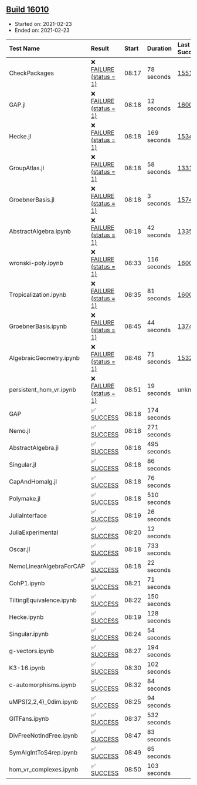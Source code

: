 ## [Build 16010](https://oscarci.mathematik.uni-kl.de/job/oscar/16010/)

* Started on: 2021-02-23
* Ended on: 2021-02-23

| Test Name    | Result | Start | Duration | Last Success | First Failure |
|:-------------|:-------|:------|:---------|:-------------|:--------------|
| CheckPackages | ❌ [FAILURE (status = 1)](https://oscarci.mathematik.uni-kl.de/job/oscar/16010/artifact/logs/build-16010/CheckPackages.log) | 08:17 | 78 seconds | [15514](https://oscarci.mathematik.uni-kl.de/job/oscar/15514/) | [15515](https://oscarci.mathematik.uni-kl.de/job/oscar/15515/) |
| GAP.jl | ❌ [FAILURE (status = 1)](https://oscarci.mathematik.uni-kl.de/job/oscar/16010/artifact/logs/build-16010/GAP.jl.log) | 08:18 | 12 seconds | [16009](https://oscarci.mathematik.uni-kl.de/job/oscar/16009/) | [16010](https://oscarci.mathematik.uni-kl.de/job/oscar/16010/) |
| Hecke.jl | ❌ [FAILURE (status = 1)](https://oscarci.mathematik.uni-kl.de/job/oscar/16010/artifact/logs/build-16010/Hecke.jl.log) | 08:18 | 169 seconds | [15344](https://oscarci.mathematik.uni-kl.de/job/oscar/15344/) | [15348](https://oscarci.mathematik.uni-kl.de/job/oscar/15348/) |
| GroupAtlas.jl | ❌ [FAILURE (status = 1)](https://oscarci.mathematik.uni-kl.de/job/oscar/16010/artifact/logs/build-16010/GroupAtlas.jl.log) | 08:18 | 58 seconds | [13311](https://oscarci.mathematik.uni-kl.de/job/oscar/13311/) | [13312](https://oscarci.mathematik.uni-kl.de/job/oscar/13312/) |
| GroebnerBasis.jl | ❌ [FAILURE (status = 1)](https://oscarci.mathematik.uni-kl.de/job/oscar/16010/artifact/logs/build-16010/GroebnerBasis.jl.log) | 08:18 | 3 seconds | [15745](https://oscarci.mathematik.uni-kl.de/job/oscar/15745/) | [15746](https://oscarci.mathematik.uni-kl.de/job/oscar/15746/) |
| AbstractAlgebra.ipynb | ❌ [FAILURE (status = 1)](https://oscarci.mathematik.uni-kl.de/job/oscar/16010/artifact/logs/build-16010/AbstractAlgebra.ipynb.log) | 08:18 | 42 seconds | [13355](https://oscarci.mathematik.uni-kl.de/job/oscar/13355/) | [13356](https://oscarci.mathematik.uni-kl.de/job/oscar/13356/) |
| wronski-poly.ipynb | ❌ [FAILURE (status = 1)](https://oscarci.mathematik.uni-kl.de/job/oscar/16010/artifact/logs/build-16010/wronski-poly.ipynb.log) | 08:33 | 116 seconds | [16008](https://oscarci.mathematik.uni-kl.de/job/oscar/16008/) | [16009](https://oscarci.mathematik.uni-kl.de/job/oscar/16009/) |
| Tropicalization.ipynb | ❌ [FAILURE (status = 1)](https://oscarci.mathematik.uni-kl.de/job/oscar/16010/artifact/logs/build-16010/Tropicalization.ipynb.log) | 08:35 | 81 seconds | [16009](https://oscarci.mathematik.uni-kl.de/job/oscar/16009/) | [16010](https://oscarci.mathematik.uni-kl.de/job/oscar/16010/) |
| GroebnerBasis.ipynb | ❌ [FAILURE (status = 1)](https://oscarci.mathematik.uni-kl.de/job/oscar/16010/artifact/logs/build-16010/GroebnerBasis.ipynb.log) | 08:45 | 44 seconds | [13748](https://oscarci.mathematik.uni-kl.de/job/oscar/13748/) | [13749](https://oscarci.mathematik.uni-kl.de/job/oscar/13749/) |
| AlgebraicGeometry.ipynb | ❌ [FAILURE (status = 1)](https://oscarci.mathematik.uni-kl.de/job/oscar/16010/artifact/logs/build-16010/AlgebraicGeometry.ipynb.log) | 08:46 | 71 seconds | [15322](https://oscarci.mathematik.uni-kl.de/job/oscar/15322/) | [15323](https://oscarci.mathematik.uni-kl.de/job/oscar/15323/) |
| persistent_hom_vr.ipynb | ❌ [FAILURE (status = 1)](https://oscarci.mathematik.uni-kl.de/job/oscar/16010/artifact/logs/build-16010/persistent_hom_vr.ipynb.log) | 08:51 | 19 seconds | unknown | unknown |
| GAP | ✅ [SUCCESS](https://oscarci.mathematik.uni-kl.de/job/oscar/16010/artifact/logs/build-16010/GAP.log) | 08:18 | 174 seconds |  |  |
| Nemo.jl | ✅ [SUCCESS](https://oscarci.mathematik.uni-kl.de/job/oscar/16010/artifact/logs/build-16010/Nemo.jl.log) | 08:18 | 271 seconds |  |  |
| AbstractAlgebra.jl | ✅ [SUCCESS](https://oscarci.mathematik.uni-kl.de/job/oscar/16010/artifact/logs/build-16010/AbstractAlgebra.jl.log) | 08:18 | 495 seconds |  |  |
| Singular.jl | ✅ [SUCCESS](https://oscarci.mathematik.uni-kl.de/job/oscar/16010/artifact/logs/build-16010/Singular.jl.log) | 08:18 | 86 seconds |  |  |
| CapAndHomalg.jl | ✅ [SUCCESS](https://oscarci.mathematik.uni-kl.de/job/oscar/16010/artifact/logs/build-16010/CapAndHomalg.jl.log) | 08:18 | 76 seconds |  |  |
| Polymake.jl | ✅ [SUCCESS](https://oscarci.mathematik.uni-kl.de/job/oscar/16010/artifact/logs/build-16010/Polymake.jl.log) | 08:18 | 510 seconds |  |  |
| JuliaInterface | ✅ [SUCCESS](https://oscarci.mathematik.uni-kl.de/job/oscar/16010/artifact/logs/build-16010/JuliaInterface.log) | 08:19 | 26 seconds |  |  |
| JuliaExperimental | ✅ [SUCCESS](https://oscarci.mathematik.uni-kl.de/job/oscar/16010/artifact/logs/build-16010/JuliaExperimental.log) | 08:20 | 12 seconds |  |  |
| Oscar.jl | ✅ [SUCCESS](https://oscarci.mathematik.uni-kl.de/job/oscar/16010/artifact/logs/build-16010/Oscar.jl.log) | 08:18 | 733 seconds |  |  |
| NemoLinearAlgebraForCAP | ✅ [SUCCESS](https://oscarci.mathematik.uni-kl.de/job/oscar/16010/artifact/logs/build-16010/NemoLinearAlgebraForCAP.log) | 08:18 | 22 seconds |  |  |
| CohP1.ipynb | ✅ [SUCCESS](https://oscarci.mathematik.uni-kl.de/job/oscar/16010/artifact/logs/build-16010/CohP1.ipynb.log) | 08:21 | 71 seconds |  |  |
| TiltingEquivalence.ipynb | ✅ [SUCCESS](https://oscarci.mathematik.uni-kl.de/job/oscar/16010/artifact/logs/build-16010/TiltingEquivalence.ipynb.log) | 08:22 | 150 seconds |  |  |
| Hecke.ipynb | ✅ [SUCCESS](https://oscarci.mathematik.uni-kl.de/job/oscar/16010/artifact/logs/build-16010/Hecke.ipynb.log) | 08:19 | 128 seconds |  |  |
| Singular.ipynb | ✅ [SUCCESS](https://oscarci.mathematik.uni-kl.de/job/oscar/16010/artifact/logs/build-16010/Singular.ipynb.log) | 08:24 | 54 seconds |  |  |
| g-vectors.ipynb | ✅ [SUCCESS](https://oscarci.mathematik.uni-kl.de/job/oscar/16010/artifact/logs/build-16010/g-vectors.ipynb.log) | 08:27 | 194 seconds |  |  |
| K3-16.ipynb | ✅ [SUCCESS](https://oscarci.mathematik.uni-kl.de/job/oscar/16010/artifact/logs/build-16010/K3-16.ipynb.log) | 08:30 | 102 seconds |  |  |
| c-automorphisms.ipynb | ✅ [SUCCESS](https://oscarci.mathematik.uni-kl.de/job/oscar/16010/artifact/logs/build-16010/c-automorphisms.ipynb.log) | 08:32 | 84 seconds |  |  |
| uMPS(2,2,4)_0dim.ipynb | ✅ [SUCCESS](https://oscarci.mathematik.uni-kl.de/job/oscar/16010/artifact/logs/build-16010/uMPS-2-2-4-_0dim.ipynb.log) | 08:25 | 94 seconds |  |  |
| GITFans.ipynb | ✅ [SUCCESS](https://oscarci.mathematik.uni-kl.de/job/oscar/16010/artifact/logs/build-16010/GITFans.ipynb.log) | 08:37 | 532 seconds |  |  |
| DivFreeNotIndFree.ipynb | ✅ [SUCCESS](https://oscarci.mathematik.uni-kl.de/job/oscar/16010/artifact/logs/build-16010/DivFreeNotIndFree.ipynb.log) | 08:47 | 83 seconds |  |  |
| SymAlgIntToS4rep.ipynb | ✅ [SUCCESS](https://oscarci.mathematik.uni-kl.de/job/oscar/16010/artifact/logs/build-16010/SymAlgIntToS4rep.ipynb.log) | 08:49 | 65 seconds |  |  |
| hom_vr_complexes.ipynb | ✅ [SUCCESS](https://oscarci.mathematik.uni-kl.de/job/oscar/16010/artifact/logs/build-16010/hom_vr_complexes.ipynb.log) | 08:50 | 103 seconds |  |  |
